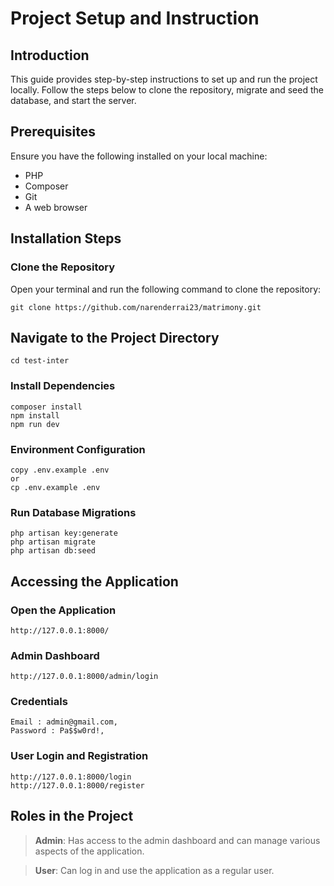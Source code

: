 # Project Setup and Instruction

## Introduction

This guide provides step-by-step instructions to set up and run the project locally. Follow the steps below to clone the repository, migrate and seed the database, and start the server.

## Prerequisites

Ensure you have the following installed on your local machine:

-   PHP
-   Composer
-   Git
-   A web browser

## Installation Steps

### Clone the Repository

Open your terminal and run the following command to clone the repository:

```
git clone https://github.com/narenderrai23/matrimony.git

```

## Navigate to the Project Directory

`cd test-inter`

### Install Dependencies

```
composer install
npm install
npm run dev
```

### Environment Configuration

```
copy .env.example .env
or
cp .env.example .env
```

### Run Database Migrations

```
php artisan key:generate
php artisan migrate
php artisan db:seed
```

## Accessing the Application

### Open the Application

`http://127.0.0.1:8000/`

### Admin Dashboard

`http://127.0.0.1:8000/admin/login`

### Credentials

```
Email : admin@gmail.com,
Password : Pa$$w0rd!,
```

### User Login and Registration

```
http://127.0.0.1:8000/login
http://127.0.0.1:8000/register

```

## Roles in the Project

> **Admin**: Has access to the admin dashboard and can manage various aspects of the application.

> **User**: Can log in and use the application as a regular user.
